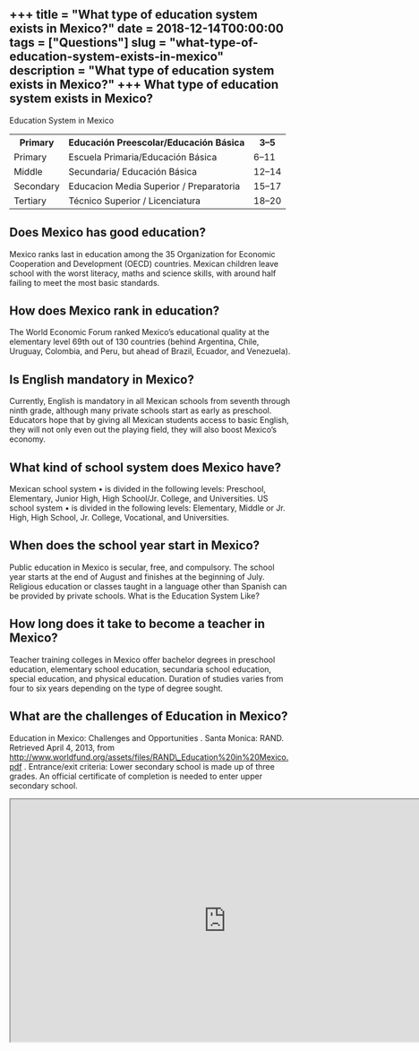 +++
title = "What type of education system exists in Mexico?"
date = 2018-12-14T00:00:00
tags = ["Questions"]
slug = "what-type-of-education-system-exists-in-mexico"
description = "What type of education system exists in Mexico?"
+++
What type of education system exists in Mexico?
-----------------------------------------------

Education System in Mexico

<table><tr><th>Primary</th><th>Educación Preescolar/Educación Básica</th><th>3–5</th></tr><tr><td>Primary</td><td>Escuela Primaria/Educación Básica</td><td>6–11</td></tr><tr><td>Middle</td><td>Secundaria/ Educación Básica</td><td>12–14</td></tr><tr><td>Secondary</td><td>Educacion Media Superior / Preparatoria</td><td>15–17</td></tr><tr><td>Tertiary</td><td>Técnico Superior / Licenciatura</td><td>18–20</td></tr></table>

Does Mexico has good education?
-------------------------------

Mexico ranks last in education among the 35 Organization for Economic Cooperation and Development (OECD) countries. Mexican children leave school with the worst literacy, maths and science skills, with around half failing to meet the most basic standards.

How does Mexico rank in education?
----------------------------------

The World Economic Forum ranked Mexico’s educational quality at the elementary level 69th out of 130 countries (behind Argentina, Chile, Uruguay, Colombia, and Peru, but ahead of Brazil, Ecuador, and Venezuela).

Is English mandatory in Mexico?
-------------------------------

Currently, English is mandatory in all Mexican schools from seventh through ninth grade, although many private schools start as early as preschool. Educators hope that by giving all Mexican students access to basic English, they will not only even out the playing field, they will also boost Mexico’s economy.

What kind of school system does Mexico have?
--------------------------------------------

Mexican school system • is divided in the following levels: Preschool, Elementary, Junior High, High School/Jr. College, and Universities. US school system • is divided in the following levels: Elementary, Middle or Jr. High, High School, Jr. College, Vocational, and Universities.

When does the school year start in Mexico?
------------------------------------------

Public education in Mexico is secular, free, and compulsory. The school year starts at the end of August and finishes at the beginning of July. Religious education or classes taught in a language other than Spanish can be provided by private schools. What is the Education System Like?

How long does it take to become a teacher in Mexico?
----------------------------------------------------

Teacher training colleges in Mexico offer bachelor degrees in preschool education, elementary school education, secundaria school education, special education, and physical education. Duration of studies varies from four to six years depending on the type of degree sought.

What are the challenges of Education in Mexico?
-----------------------------------------------

Education in Mexico: Challenges and Opportunities . Santa Monica: RAND. Retrieved April 4, 2013, from http://www.worldfund.org/assets/files/RAND\_Education%20in%20Mexico.pdf . Entrance/exit criteria: Lower secondary school is made up of three grades. An official certificate of completion is needed to enter upper secondary school.

<iframe allow="accelerometer; autoplay; clipboard-write; encrypted-media; gyroscope; picture-in-picture" allowfullscreen="" class="__youtube_prefs__  epyt-is-override  no-lazyload" data-no-lazy="1" data-origheight="433" data-origwidth="770" data-skipgform_ajax_framebjll="" height="433" id="_ytid_11983" loading="lazy" src="https://www.youtube.com/embed/MtQYtKfkEAQ?enablejsapi=1&autoplay=0&cc_load_policy=0&cc_lang_pref=&iv_load_policy=1&loop=0&modestbranding=0&rel=1&fs=1&playsinline=0&autohide=2&theme=dark&color=red&controls=1&" title="YouTube player" width="770"></iframe>